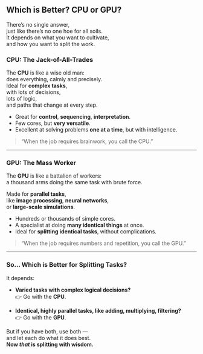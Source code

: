 
## Which is Better? **CPU** or **GPU**?

There’s no single answer,  
just like there’s no one hoe for all soils.  
It depends on what you want to cultivate,  
and how you want to split the work.

### CPU: The Jack-of-All-Trades

The **CPU** is like a wise old man:  
does everything, calmly and precisely.  
Ideal for **complex tasks**,  
with lots of decisions,  
lots of logic,  
and paths that change at every step.

- Great for **control**, **sequencing**, **interpretation**.  
- Few cores, but **very versatile**.  
- Excellent at solving problems **one at a time**, but with intelligence.

> “When the job requires brainwork, you call the CPU.”

---

### GPU: The Mass Worker

The **GPU** is like a battalion of workers:  
a thousand arms doing the same task with brute force.

Made for **parallel tasks**,  
like **image processing**, **neural networks**,  
or **large-scale simulations**.

- Hundreds or thousands of simple cores.  
- A specialist at doing **many identical things** at once.  
- Ideal for **splitting identical tasks**, without complications.

> “When the job requires numbers and repetition, you call the GPU.”

---

### So... Which is Better for Splitting Tasks?

It depends:

- **Varied tasks with complex logical decisions?**  
  👉 Go with the **CPU**.

- **Identical, highly parallel tasks, like adding, multiplying, filtering?**  
  👉 Go with the **GPU**.

But if you have both, use both —  
and let each do what it does best.  
**Now *that* is splitting with wisdom.**